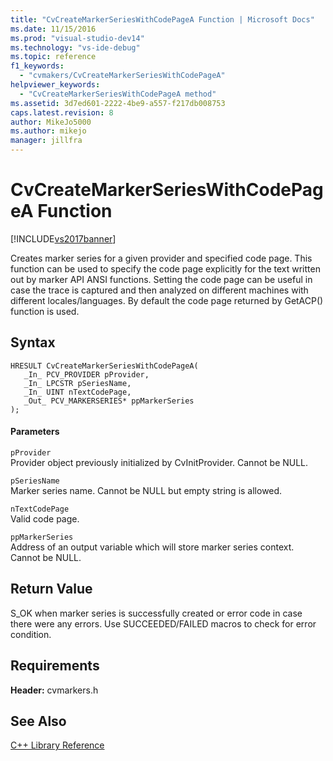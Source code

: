 ```yaml
---
title: "CvCreateMarkerSeriesWithCodePageA Function | Microsoft Docs"
ms.date: 11/15/2016
ms.prod: "visual-studio-dev14"
ms.technology: "vs-ide-debug"
ms.topic: reference
f1_keywords: 
  - "cvmakers/CvCreateMarkerSeriesWithCodePageA"
helpviewer_keywords: 
  - "CvCreateMarkerSeriesWithCodePageA method"
ms.assetid: 3d7ed601-2222-4be9-a557-f217db008753
caps.latest.revision: 8
author: MikeJo5000
ms.author: mikejo
manager: jillfra
---
```

# CvCreateMarkerSeriesWithCodePageA Function
[!INCLUDE[vs2017banner](../includes/vs2017banner.md)]

Creates marker series for a given provider and specified code page. This function can be used to specify the code page explicitly for the text written out by marker API ANSI functions. Setting the code page can be useful in case the trace is captured and then analyzed on different machines with different locales/languages. By default the code page returned by GetACP() function is used.  
  
## Syntax  
  
```  
HRESULT CvCreateMarkerSeriesWithCodePageA(  
   _In_ PCV_PROVIDER pProvider,  
   _In_ LPCSTR pSeriesName,  
   _In_ UINT nTextCodePage,  
   _Out_ PCV_MARKERSERIES* ppMarkerSeries  
);  
```  
  
#### Parameters  
 `pProvider`  
 Provider object previously initialized by CvInitProvider. Cannot be NULL.  
  
 `pSeriesName`  
 Marker series name. Cannot be NULL but empty string is allowed.  
  
 `nTextCodePage`  
 Valid code page.  
  
 `ppMarkerSeries`  
 Address of an output variable which will store marker series context. Cannot be NULL.  
  
## Return Value  
 S_OK when marker series is successfully created or error code in case there were any errors. Use SUCCEEDED/FAILED macros to check for error condition.  
  
## Requirements  
 **Header:** cvmarkers.h  
  
## See Also  
 [C++ Library Reference](../profiling/cpp-library-reference.md)
